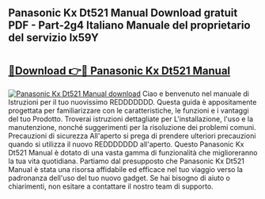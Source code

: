 ## Panasonic Kx Dt521 Manual Download gratuit PDF - Part-2g4 Italiano Manuale del proprietario del servizio lx59Y

# <h2><a href="http://dfeoc3y.blite.top/?on=Panasonic+Kx+Dt521+Manual">🔗Download 👉🔴 Panasonic Kx Dt521 Manual</a></h2>

[![Panasonic Kx Dt521 Manual download](https://i.imgur.com/lujVjoI.png)](http://dfeoc3y.blite.top/?on=Panasonic+Kx+Dt521+Manual)
Ciao e benvenuto nel manuale di Istruzioni per il tuo nuovissimo REDDDDDDD. Questa guida è appositamente progettata per familiarizzare con le caratteristiche, le funzioni e i vantaggi del tuo Prodotto. Troverai istruzioni dettagliate per L'installazione, l'uso e la manutenzione, nonché suggerimenti per la risoluzione dei problemi comuni. Precauzioni di sicurezza All'aperto si prega di prendere ulteriori precauzioni quando si utilizza il nuovo REDDDDDDD all'aperto. Questo Panasonic Kx Dt521 Manual è dotato di una vasta gamma di funzionalità che miglioreranno la tua vita quotidiana. Partiamo dal presupposto che Panasonic Kx Dt521 Manual è stata una risorsa affidabile ed efficace nel tuo viaggio verso la padronanza dell'uso del tuo nuovo gadget. Se hai bisogno di aiuto o chiarimenti, non esitare a contattare il nostro team di supporto.
